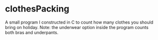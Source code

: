# clothesPacking
A small program I constructed in C to count how many clothes you should bring on holiday.
Note: the underwear option inside the program counts both bras and underpants.
